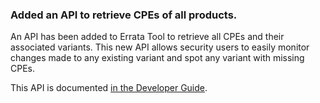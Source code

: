 ### Added an API to retrieve CPEs of all products.

An API has been added to Errata Tool to retrieve all CPEs and their
associated variants. This new API allows security users to easily
monitor changes made to any existing variant and spot any variant
with missing CPEs.

This API is documented
[in the Developer Guide](https://errata.devel.redhat.com/developer-guide/api-http-api.html#api-get-apiv1securitycpes).
